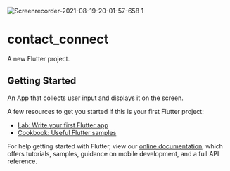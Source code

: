 ![Screenrecorder-2021-08-19-20-01-57-658 1](https://user-images.githubusercontent.com/64291892/130140733-3c38d67c-728a-42dc-97e7-88c0c9b01d6c.gif)

# contact_connect

A new Flutter project.

## Getting Started

An App that collects user input and displays it on the screen.

A few resources to get you started if this is your first Flutter project:

- [Lab: Write your first Flutter app](https://flutter.dev/docs/get-started/codelab)
- [Cookbook: Useful Flutter samples](https://flutter.dev/docs/cookbook)

For help getting started with Flutter, view our
[online documentation](https://flutter.dev/docs), which offers tutorials,
samples, guidance on mobile development, and a full API reference.
